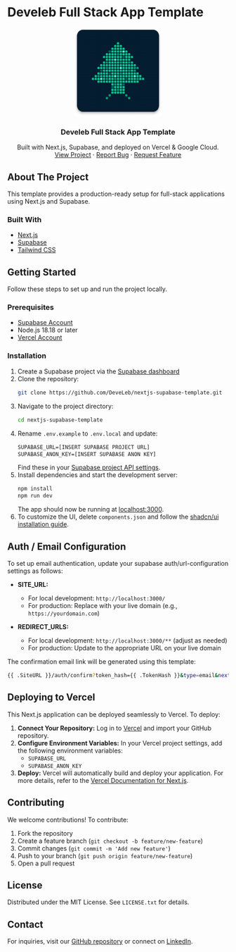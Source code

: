# Develeb Full Stack App Template

<div align="center">
  <a href="https://github.com/DeveLeb/nextjs-supabase-template">
    <img src="public/logo.png" alt="Logo" width="200" height="200">
  </a>
  <h3 align="center">Develeb Full Stack App Template</h3>
  <p align="center">
    Built with Next.js, Supabase, and deployed on Vercel & Google Cloud.
    <br />
    <a href="https://github.com/DeveLeb/nextjs-supabase-template">View Project</a>
    ·
    <a href="https://github.com/DeveLeb/nextjs-supabase-template/issues/new?labels=bug">Report Bug</a>
    ·
    <a href="https://github.com/DeveLeb/nextjs-supabase-template/issues/new?labels=enhancement">Request Feature</a>
  </p>
</div>

## About The Project

This template provides a production-ready setup for full-stack applications using Next.js and Supabase.

### Built With

- [Next.js](https://nextjs.org/)
- [Supabase](https://supabase.com/)
- [Tailwind CSS](https://tailwindcss.com/)

## Getting Started

Follow these steps to set up and run the project locally.

### Prerequisites

- [Supabase Account](https://supabase.com/dashboard/sign-up)
- Node.js 18.18 or later
- [Vercel Account](https://vercel.com/signup)

### Installation

1. Create a Supabase project via the [Supabase dashboard](https://database.new)
2. Clone the repository:
   ```bash
   git clone https://github.com/DeveLeb/nextjs-supabase-template.git
   ```
3. Navigate to the project directory:
   ```bash
   cd nextjs-supabase-template
   ```
4. Rename `.env.example` to `.env.local` and update:
   ```env
   SUPABASE_URL=[INSERT SUPABASE PROJECT URL]
   SUPABASE_ANON_KEY=[INSERT SUPABASE ANON KEY]
   ```
   Find these in your [Supabase project API settings](https://app.supabase.com/project/_/settings/api).
5. Install dependencies and start the development server:
   ```bash
   npm install
   npm run dev
   ```
   The app should now be running at [localhost:3000](http://localhost:3000/).
6. To customize the UI, delete `components.json` and follow the [shadcn/ui installation guide](https://ui.shadcn.com/docs/installation/next).

## Auth / Email Configuration

To set up email authentication, update your supabase auth/url-configuration settings as follows:

- **SITE_URL:**

  - For local development: `http://localhost:3000/`
  - For production: Replace with your live domain (e.g., `https://yourdomain.com`)

- **REDIRECT_URLS:**
  - For local development: `http://localhost:3000/**` (adjust as needed)
  - For production: Update to the appropriate URL on your live domain

The confirmation email link will be generated using this template:

```bash
{{ .SiteURL }}/auth/confirm?token_hash={{ .TokenHash }}&type=email&next={{ .RedirectTo }}
```

## Deploying to Vercel

This Next.js application can be deployed seamlessly to Vercel. To deploy:

1. **Connect Your Repository:** Log in to [Vercel](https://vercel.com/) and import your GitHub repository.
2. **Configure Environment Variables:** In your Vercel project settings, add the following environment variables:
   - `SUPABASE_URL`
   - `SUPABASE_ANON_KEY`
3. **Deploy:** Vercel will automatically build and deploy your application. For more details, refer to the [Vercel Documentation for Next.js](https://vercel.com/docs/concepts/frameworks/next.js).

## Contributing

We welcome contributions! To contribute:

1. Fork the repository
2. Create a feature branch (`git checkout -b feature/new-feature`)
3. Commit changes (`git commit -m 'Add new feature'`)
4. Push to your branch (`git push origin feature/new-feature`)
5. Open a pull request

## License

Distributed under the MIT License. See `LICENSE.txt` for details.

## Contact

For inquiries, visit our [GitHub repository](https://github.com/DeveLeb/nextjs-supabase-template) or connect on [LinkedIn](https://www.linkedin.com/company/develeb/).
